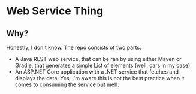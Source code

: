 # Web Service Thing

## Why?
Honestly, I don't know. The repo consists of two parts:
* A Java REST web service, that can be ran by using either Maven or Gradle, that generates a simple List of elements (well, cars in my case)
* An ASP.NET Core application with a .NET service that fetches and displays the data.
Yes, I'm aware this is not the best practice when it comes to consuming the service but meh. 
